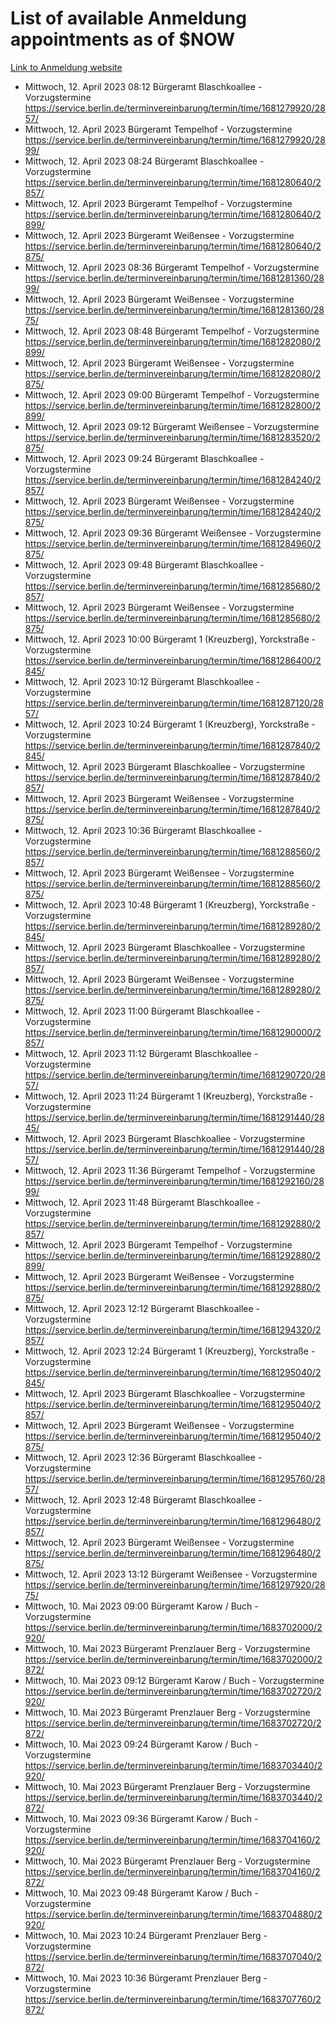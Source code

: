 # List of available Anmeldung appointments as of $NOW
[Link to Anmeldung website](https://service.berlin.de/terminvereinbarung/termin/tag.php?termin=1&anliegen[]=120686&dienstleisterlist=122210,122217,327316,122219,327312,122227,327314,122231,327346,122243,327348,122254,122252,329742,122260,329745,122262,329748,122271,327278,122273,327274,122277,327276,330436,122280,327294,122282,327290,122284,327292,122291,327270,122285,327266,122286,327264,122296,327268,150230,329760,122297,327286,122294,327284,122312,329763,122314,329775,122304,327330,122311,327334,122309,327332,317869,122281,327352,122279,329772,122283,122276,327324,122274,327326,122267,329766,122246,327318,122251,327320,122257,327322,122208,327298,122226,327300&herkunft=http%3A%2F%2Fservice.berlin.de%2Fdienstleistung%2F120686%2F)
- Mittwoch, 12. April 2023 08:12 Bürgeramt Blaschkoallee - Vorzugstermine https://service.berlin.de/terminvereinbarung/termin/time/1681279920/2857/
- Mittwoch, 12. April 2023  Bürgeramt Tempelhof - Vorzugstermine https://service.berlin.de/terminvereinbarung/termin/time/1681279920/2899/
- Mittwoch, 12. April 2023 08:24 Bürgeramt Blaschkoallee - Vorzugstermine https://service.berlin.de/terminvereinbarung/termin/time/1681280640/2857/
- Mittwoch, 12. April 2023  Bürgeramt Tempelhof - Vorzugstermine https://service.berlin.de/terminvereinbarung/termin/time/1681280640/2899/
- Mittwoch, 12. April 2023  Bürgeramt Weißensee - Vorzugstermine https://service.berlin.de/terminvereinbarung/termin/time/1681280640/2875/
- Mittwoch, 12. April 2023 08:36 Bürgeramt Tempelhof - Vorzugstermine https://service.berlin.de/terminvereinbarung/termin/time/1681281360/2899/
- Mittwoch, 12. April 2023  Bürgeramt Weißensee - Vorzugstermine https://service.berlin.de/terminvereinbarung/termin/time/1681281360/2875/
- Mittwoch, 12. April 2023 08:48 Bürgeramt Tempelhof - Vorzugstermine https://service.berlin.de/terminvereinbarung/termin/time/1681282080/2899/
- Mittwoch, 12. April 2023  Bürgeramt Weißensee - Vorzugstermine https://service.berlin.de/terminvereinbarung/termin/time/1681282080/2875/
- Mittwoch, 12. April 2023 09:00 Bürgeramt Tempelhof - Vorzugstermine https://service.berlin.de/terminvereinbarung/termin/time/1681282800/2899/
- Mittwoch, 12. April 2023 09:12 Bürgeramt Weißensee - Vorzugstermine https://service.berlin.de/terminvereinbarung/termin/time/1681283520/2875/
- Mittwoch, 12. April 2023 09:24 Bürgeramt Blaschkoallee - Vorzugstermine https://service.berlin.de/terminvereinbarung/termin/time/1681284240/2857/
- Mittwoch, 12. April 2023  Bürgeramt Weißensee - Vorzugstermine https://service.berlin.de/terminvereinbarung/termin/time/1681284240/2875/
- Mittwoch, 12. April 2023 09:36 Bürgeramt Weißensee - Vorzugstermine https://service.berlin.de/terminvereinbarung/termin/time/1681284960/2875/
- Mittwoch, 12. April 2023 09:48 Bürgeramt Blaschkoallee - Vorzugstermine https://service.berlin.de/terminvereinbarung/termin/time/1681285680/2857/
- Mittwoch, 12. April 2023  Bürgeramt Weißensee - Vorzugstermine https://service.berlin.de/terminvereinbarung/termin/time/1681285680/2875/
- Mittwoch, 12. April 2023 10:00 Bürgeramt 1 (Kreuzberg), Yorckstraße - Vorzugstermine https://service.berlin.de/terminvereinbarung/termin/time/1681286400/2845/
- Mittwoch, 12. April 2023 10:12 Bürgeramt Blaschkoallee - Vorzugstermine https://service.berlin.de/terminvereinbarung/termin/time/1681287120/2857/
- Mittwoch, 12. April 2023 10:24 Bürgeramt 1 (Kreuzberg), Yorckstraße - Vorzugstermine https://service.berlin.de/terminvereinbarung/termin/time/1681287840/2845/
- Mittwoch, 12. April 2023  Bürgeramt Blaschkoallee - Vorzugstermine https://service.berlin.de/terminvereinbarung/termin/time/1681287840/2857/
- Mittwoch, 12. April 2023  Bürgeramt Weißensee - Vorzugstermine https://service.berlin.de/terminvereinbarung/termin/time/1681287840/2875/
- Mittwoch, 12. April 2023 10:36 Bürgeramt Blaschkoallee - Vorzugstermine https://service.berlin.de/terminvereinbarung/termin/time/1681288560/2857/
- Mittwoch, 12. April 2023  Bürgeramt Weißensee - Vorzugstermine https://service.berlin.de/terminvereinbarung/termin/time/1681288560/2875/
- Mittwoch, 12. April 2023 10:48 Bürgeramt 1 (Kreuzberg), Yorckstraße - Vorzugstermine https://service.berlin.de/terminvereinbarung/termin/time/1681289280/2845/
- Mittwoch, 12. April 2023  Bürgeramt Blaschkoallee - Vorzugstermine https://service.berlin.de/terminvereinbarung/termin/time/1681289280/2857/
- Mittwoch, 12. April 2023  Bürgeramt Weißensee - Vorzugstermine https://service.berlin.de/terminvereinbarung/termin/time/1681289280/2875/
- Mittwoch, 12. April 2023 11:00 Bürgeramt Blaschkoallee - Vorzugstermine https://service.berlin.de/terminvereinbarung/termin/time/1681290000/2857/
- Mittwoch, 12. April 2023 11:12 Bürgeramt Blaschkoallee - Vorzugstermine https://service.berlin.de/terminvereinbarung/termin/time/1681290720/2857/
- Mittwoch, 12. April 2023 11:24 Bürgeramt 1 (Kreuzberg), Yorckstraße - Vorzugstermine https://service.berlin.de/terminvereinbarung/termin/time/1681291440/2845/
- Mittwoch, 12. April 2023  Bürgeramt Blaschkoallee - Vorzugstermine https://service.berlin.de/terminvereinbarung/termin/time/1681291440/2857/
- Mittwoch, 12. April 2023 11:36 Bürgeramt Tempelhof - Vorzugstermine https://service.berlin.de/terminvereinbarung/termin/time/1681292160/2899/
- Mittwoch, 12. April 2023 11:48 Bürgeramt Blaschkoallee - Vorzugstermine https://service.berlin.de/terminvereinbarung/termin/time/1681292880/2857/
- Mittwoch, 12. April 2023  Bürgeramt Tempelhof - Vorzugstermine https://service.berlin.de/terminvereinbarung/termin/time/1681292880/2899/
- Mittwoch, 12. April 2023  Bürgeramt Weißensee - Vorzugstermine https://service.berlin.de/terminvereinbarung/termin/time/1681292880/2875/
- Mittwoch, 12. April 2023 12:12 Bürgeramt Blaschkoallee - Vorzugstermine https://service.berlin.de/terminvereinbarung/termin/time/1681294320/2857/
- Mittwoch, 12. April 2023 12:24 Bürgeramt 1 (Kreuzberg), Yorckstraße - Vorzugstermine https://service.berlin.de/terminvereinbarung/termin/time/1681295040/2845/
- Mittwoch, 12. April 2023  Bürgeramt Blaschkoallee - Vorzugstermine https://service.berlin.de/terminvereinbarung/termin/time/1681295040/2857/
- Mittwoch, 12. April 2023  Bürgeramt Weißensee - Vorzugstermine https://service.berlin.de/terminvereinbarung/termin/time/1681295040/2875/
- Mittwoch, 12. April 2023 12:36 Bürgeramt Blaschkoallee - Vorzugstermine https://service.berlin.de/terminvereinbarung/termin/time/1681295760/2857/
- Mittwoch, 12. April 2023 12:48 Bürgeramt Blaschkoallee - Vorzugstermine https://service.berlin.de/terminvereinbarung/termin/time/1681296480/2857/
- Mittwoch, 12. April 2023  Bürgeramt Weißensee - Vorzugstermine https://service.berlin.de/terminvereinbarung/termin/time/1681296480/2875/
- Mittwoch, 12. April 2023 13:12 Bürgeramt Weißensee - Vorzugstermine https://service.berlin.de/terminvereinbarung/termin/time/1681297920/2875/
- Mittwoch, 10. Mai 2023 09:00 Bürgeramt Karow / Buch - Vorzugstermine https://service.berlin.de/terminvereinbarung/termin/time/1683702000/2920/
- Mittwoch, 10. Mai 2023  Bürgeramt Prenzlauer Berg - Vorzugstermine https://service.berlin.de/terminvereinbarung/termin/time/1683702000/2872/
- Mittwoch, 10. Mai 2023 09:12 Bürgeramt Karow / Buch - Vorzugstermine https://service.berlin.de/terminvereinbarung/termin/time/1683702720/2920/
- Mittwoch, 10. Mai 2023  Bürgeramt Prenzlauer Berg - Vorzugstermine https://service.berlin.de/terminvereinbarung/termin/time/1683702720/2872/
- Mittwoch, 10. Mai 2023 09:24 Bürgeramt Karow / Buch - Vorzugstermine https://service.berlin.de/terminvereinbarung/termin/time/1683703440/2920/
- Mittwoch, 10. Mai 2023  Bürgeramt Prenzlauer Berg - Vorzugstermine https://service.berlin.de/terminvereinbarung/termin/time/1683703440/2872/
- Mittwoch, 10. Mai 2023 09:36 Bürgeramt Karow / Buch - Vorzugstermine https://service.berlin.de/terminvereinbarung/termin/time/1683704160/2920/
- Mittwoch, 10. Mai 2023  Bürgeramt Prenzlauer Berg - Vorzugstermine https://service.berlin.de/terminvereinbarung/termin/time/1683704160/2872/
- Mittwoch, 10. Mai 2023 09:48 Bürgeramt Karow / Buch - Vorzugstermine https://service.berlin.de/terminvereinbarung/termin/time/1683704880/2920/
- Mittwoch, 10. Mai 2023 10:24 Bürgeramt Prenzlauer Berg - Vorzugstermine https://service.berlin.de/terminvereinbarung/termin/time/1683707040/2872/
- Mittwoch, 10. Mai 2023 10:36 Bürgeramt Prenzlauer Berg - Vorzugstermine https://service.berlin.de/terminvereinbarung/termin/time/1683707760/2872/
